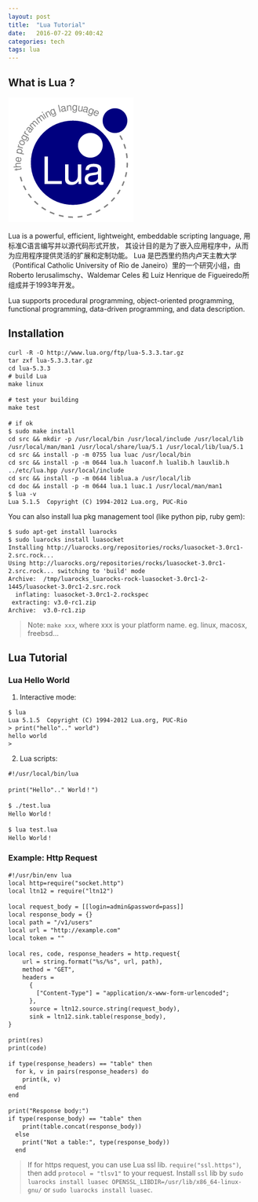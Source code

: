 ```yaml
---
layout: post
title:  "Lua Tutorial"
date:   2016-07-22 09:40:42
categories: tech
tags: lua
---
```


## What is Lua ?

![](/img/lua.png)

Lua is a powerful, efficient, lightweight, embeddable scripting language, 用标准C语言编写并以源代码形式开放， 其设计目的是为了嵌入应用程序中，从而为应用程序提供灵活的扩展和定制功能。
Lua 是巴西里约热内卢天主教大学（Pontifical Catholic University of Rio de Janeiro）里的一个研究小组，由Roberto Ierusalimschy、Waldemar Celes 和 Luiz Henrique de Figueiredo所组成并于1993年开发。 

Lua supports procedural programming, object-oriented programming, functional programming, data-driven programming, and data description.

## Installation

```
curl -R -O http://www.lua.org/ftp/lua-5.3.3.tar.gz
tar zxf lua-5.3.3.tar.gz
cd lua-5.3.3
# build Lua
make linux

# test your building
make test

# if ok
$ sudo make install
cd src && mkdir -p /usr/local/bin /usr/local/include /usr/local/lib /usr/local/man/man1 /usr/local/share/lua/5.1 /usr/local/lib/lua/5.1
cd src && install -p -m 0755 lua luac /usr/local/bin
cd src && install -p -m 0644 lua.h luaconf.h lualib.h lauxlib.h ../etc/lua.hpp /usr/local/include
cd src && install -p -m 0644 liblua.a /usr/local/lib
cd doc && install -p -m 0644 lua.1 luac.1 /usr/local/man/man1
$ lua -v
Lua 5.1.5  Copyright (C) 1994-2012 Lua.org, PUC-Rio
```

You can also install lua pkg management tool (like python pip, ruby gem):

```
$ sudo apt-get install luarocks
$ sudo luarocks install luasocket
Installing http://luarocks.org/repositories/rocks/luasocket-3.0rc1-2.src.rock...
Using http://luarocks.org/repositories/rocks/luasocket-3.0rc1-2.src.rock... switching to 'build' mode
Archive:  /tmp/luarocks_luarocks-rock-luasocket-3.0rc1-2-1445/luasocket-3.0rc1-2.src.rock
  inflating: luasocket-3.0rc1-2.rockspec  
 extracting: v3.0-rc1.zip            
Archive:  v3.0-rc1.zip
```

> Note: `make xxx`, where xxx is your platform name. eg. linux, macosx, freebsd...


## Lua Tutorial

### Lua Hello World

1. Interactive mode:

```
$ lua
Lua 5.1.5  Copyright (C) 1994-2012 Lua.org, PUC-Rio
> print("hello".." world")
hello world
>
```

2. Lua scripts:

```
#!/usr/local/bin/lua

print("Hello".." World！")

$ ./test.lua 
Hello World！

$ lua test.lua 
Hello World！
```

### Example: Http Request

```
#!/usr/bin/env lua
local http=require("socket.http")
local ltn12 = require("ltn12")

local request_body = [[login=admin&password=pass]]
local response_body = {}
local path = "/v1/users"
local url = "http://example.com"
local token = ""

local res, code, response_headers = http.request{
	url = string.format("%s/%s", url, path),
	method = "GET",
	headers =
	  {
	  	["Content-Type"] = "application/x-www-form-urlencoded";
	  },
	  source = ltn12.source.string(request_body),
	  sink = ltn12.sink.table(response_body),
}

print(res)
print(code)

if type(response_headers) == "table" then
  for k, v in pairs(response_headers) do
    print(k, v)
  end
end

print("Response body:")
if type(response_body) == "table" then
    print(table.concat(response_body))
  else
    print("Not a table:", type(response_body))
  end
```

> If for https request, you can use Lua ssl lib. `require("ssl.https")`, then add `protocol = "tlsv1"` to your request.
  Install `ssl` lib by `sudo luarocks install luasec OPENSSL_LIBDIR=/usr/lib/x86_64-linux-gnu/` or `sudo luarocks install luasec`.
